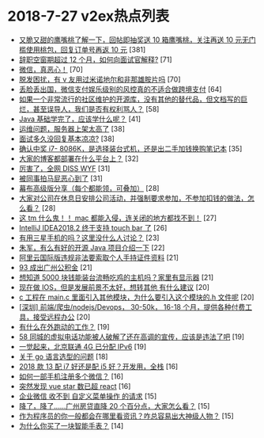 # 2018-7-27 v2ex热点列表

+ [又脆又甜的鹰嘴桃了解一下，回帖即抽奖送 10 箱鹰嘴桃，关注再送 10 元无门槛使用桃包，回复订单号再返 10 元](https://www.v2ex.com/t/474644#reply381) [381]
+ [辞职空窗期超过 12 个月，如何向面试官解释?](https://www.v2ex.com/t/474588#reply71) [71]
+ [微信，真恶心！](https://www.v2ex.com/t/474688#reply70) [70]
+ [脱发困扰，有 v 友用过米诺地尔和非那雄胺片吗](https://www.v2ex.com/t/474573#reply70) [70]
+ [丢脸丢出国，微信支付娱乐级别的风控真的不适合做跨境支付](https://www.v2ex.com/t/474546#reply64) [64]
+ [如果一个非常流行的社区维护的开源库，没有其他的替代品，但文档写的巨烂，甚至误导人，我们是否有权利骂人？](https://www.v2ex.com/t/474593#reply58) [58]
+ [Java 基础学完了，应该学什么呢？](https://www.v2ex.com/t/474548#reply41) [41]
+ [运维问题，服务器上架太高了](https://www.v2ex.com/t/474680#reply38) [38]
+ [面试多久没回复基本凉凉?](https://www.v2ex.com/t/474586#reply38) [38]
+ [确认中奖 i7- 8086K，是选择装台式机，还是出二手加钱换购笔记本](https://www.v2ex.com/t/474597#reply35) [35]
+ [大家的博客都部署在什么平台上？](https://www.v2ex.com/t/474630#reply32) [32]
+ [厉害了，全网 DISS WYF](https://www.v2ex.com/t/474642#reply31) [31]
+ [被同事拍马屁恶心到了](https://www.v2ex.com/t/474648#reply31) [31]
+ [幕布高级版分享（每个都能领，可叠加）](https://www.v2ex.com/t/474552#reply28) [28]
+ [大家对公司在休息日安排公司活动，并强制要求参加，不参加扣钱的做法，怎么看？](https://www.v2ex.com/t/474561#reply28) [28]
+ [这 tm 什么鬼！！ mac 都能入侵，连关闭的地方都找不到！](https://www.v2ex.com/t/474594#reply27) [27]
+ [IntelliJ IDEA2018.2 终于支持 touch bar 了](https://www.v2ex.com/t/474614#reply26) [26]
+ [有用三星手机的吗？这里没什么人讨论？](https://www.v2ex.com/t/474652#reply23) [23]
+ [朱军，有么有好的开源 Java 项目介绍一下](https://www.v2ex.com/t/474563#reply22) [22]
+ [阿里云国际版违规非法要索取个人手持证件资料](https://www.v2ex.com/t/474664#reply21) [21]
+ [93 成出广州公积金](https://www.v2ex.com/t/474721#reply21) [21]
+ [想知道 5000 块钱能装台流畅吃鸡的主机吗？家里有显示器](https://www.v2ex.com/t/474575#reply21) [21]
+ [现在做 IOS，但是发展前景不太好，想转其他 有什么建议](https://www.v2ex.com/t/474629#reply20) [20]
+ [c 工程在 main.c 里面引入其他模块，为什么要引入这个模块的.h 文件呢](https://www.v2ex.com/t/474567#reply20) [20]
+ [[深圳] 前端/爬虫/nodejs/Devops， 30-50k， 16-18 个月，提供各种付费工具，接受远程办公](https://www.v2ex.com/t/474604#reply20) [20]
+ [有什么在外跑动的工作？](https://www.v2ex.com/t/474739#reply19) [19]
+ [58 同城的虚拟电话功能被人破解了还在高调的宣传，应该是违法了吧](https://www.v2ex.com/t/474608#reply19) [19]
+ [一觉起来，北京联通 4G 已分配 IPv6](https://www.v2ex.com/t/474619#reply19) [19]
+ [关于 go 语言选型的问题](https://www.v2ex.com/t/474564#reply18) [18]
+ [2018 款 13 配 i7 好还是配 i5 好？开发用，全栈](https://www.v2ex.com/t/474636#reply16) [16]
+ [如何一部手机注册多个微信？](https://www.v2ex.com/t/474676#reply16) [16]
+ [突然发现 vue star 数已超 react](https://www.v2ex.com/t/474595#reply16) [16]
+ [企业微信 收不到 自定义菜单操作 的请求](https://www.v2ex.com/t/474640#reply15) [15]
+ [降了，降了……广州房贷直降 20 个百分点，大家怎么看？](https://www.v2ex.com/t/474559#reply15) [15]
+ [作为程序员的你一般都会在哪里看资讯？咋总容易出大神级人物？](https://www.v2ex.com/t/474565#reply15) [15]
+ [为什么你买了一块智能手表？](https://www.v2ex.com/t/474711#reply14) [14]
